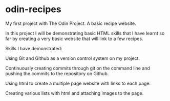 # odin-recipes
My first project with The Odin Project. A basic recipe website.

In this project I will be demonstrating basic HTML skills that I have learnt so far by creating a very basic website that will link to a few recipes.

Skills I have demonstrated:

Using Git and Github as a version control system on my project.

Continuously creating commits through git on the command line and pushing the commits to the repository on Github.

Using html to create a multiple page website with links to each page.

Creating various lists with html and attaching images to the page.
